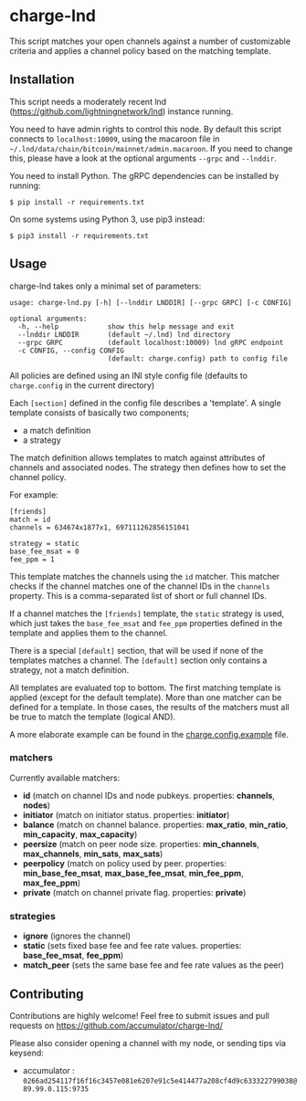 # charge-lnd

This script matches your open channels against a number of customizable criteria and applies a channel policy based on the matching template.

## Installation

This script needs a moderately recent lnd (https://github.com/lightningnetwork/lnd) instance running.

You need to have admin rights to control this node.
By default this script connects to `localhost:10009`, using the macaroon file in `~/.lnd/data/chain/bitcoin/mainnet/admin.macaroon`.
If you need to change this, please have a look at the optional arguments `--grpc` and `--lnddir`.

You need to install Python. The gRPC dependencies can be installed by running:

```
$ pip install -r requirements.txt
```

On some systems using Python 3, use pip3 instead:

```
$ pip3 install -r requirements.txt
```

## Usage

charge-lnd takes only a minimal set of parameters:

```
usage: charge-lnd.py [-h] [--lnddir LNDDIR] [--grpc GRPC] [-c CONFIG]

optional arguments:
  -h, --help            show this help message and exit
  --lnddir LNDDIR       (default ~/.lnd) lnd directory
  --grpc GRPC           (default localhost:10009) lnd gRPC endpoint
  -c CONFIG, --config CONFIG
                        (default: charge.config) path to config file
```

All policies are defined using an INI style config file (defaults to `charge.config` in the current directory)

Each `[section]` defined in the config file describes a 'template'.
A single template consists of basically two components;
- a match definition
- a strategy

The match definition allows templates to match against attributes of channels and associated nodes.
The strategy then defines how to set the channel policy.

For example:
```
[friends]
match = id
channels = 634674x1877x1, 697111262856151041

strategy = static
base_fee_msat = 0
fee_ppm = 1
```

This template matches the channels using the `id` matcher. This matcher checks if the channel matches one of the channel IDs in the `channels` property.  This is a comma-separated list of short or full channel IDs.

If a channel matches the `[friends]` template, the `static` strategy is used, which just takes the `base_fee_msat` and `fee_ppm`  properties defined in the template and applies them to the channel.

There is a special `[default]` section, that will be used if none of the templates matches a channel. The `[default]` section only contains a strategy, not a match definition.

All templates are evaluated top to bottom. The first matching template is applied (except for the default template). More than one matcher can be defined for a template. In those cases, the results of the matchers must all be true to match the template (logical AND).

A more elaborate example can be found in the [charge.config.example](charge.config.example) file.

### matchers

Currently available matchers:
- **id** (match on channel IDs and node pubkeys. properties: **channels**, **nodes**)
- **initiator** (match on initiator status. properties: **initiator**)
- **balance** (match on channel balance. properties: **max_ratio**, **min_ratio**, **min_capacity**, **max_capacity**)
- **peersize** (match on peer node size. properties: **min_channels**, **max_channels**, **min_sats**, **max_sats**)
- **peerpolicy** (match on policy used by peer. properties: **min_base_fee_msat**, **max_base_fee_msat**, **min_fee_ppm**, **max_fee_ppm**)
- **private** (match on channel private flag. properties: **private**)

### strategies
- **ignore** (ignores the channel)
- **static** (sets fixed base fee and fee rate values. properties: **base_fee_msat**, **fee_ppm**)
- **match_peer** (sets the same base fee and fee rate values as the peer)

## Contributing

Contributions are highly welcome!
Feel free to submit issues and pull requests on https://github.com/accumulator/charge-lnd/

Please also consider opening a channel with my node, or sending tips via keysend:

* accumulator : `0266ad254117f16f16c3457e081e6207e91c5e414477a208cf4d9c633322799038@89.99.0.115:9735`
